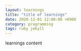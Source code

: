 ```yaml
---
layout: learnings
title: "title of learnings"
date: 2020-12-01 12:00:00 +0900
category: programming
tags: ruby jekyll
---
```


learnings content
